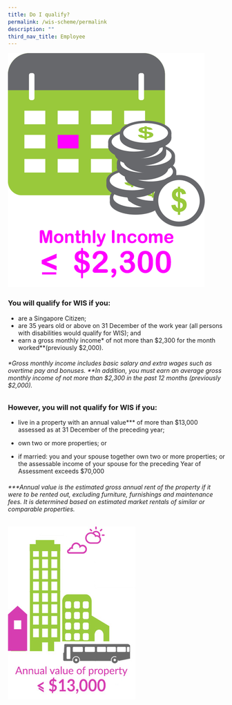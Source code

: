 ```yaml
---
title: Do I qualify?
permalink: /wis-scheme/permalink
description: ""
third_nav_title: Employee
---
```

![](/images/WIS2.png)

### You will qualify for WIS if you:
* are a Singapore Citizen;
* are 35 years old or above on 31 December of the work year (all persons with disabilities would qualify for WIS); and
* earn a gross monthly income* of not more than $2,300 for the month worked**(previously $2,000).
###### *Gross monthly income includes basic salary and extra wages such as overtime pay and bonuses. **In addition, you must earn an average gross monthly income of not more than $2,300 in the past 12 months (previously $2,000).

### However, you will **not** qualify for WIS if you:
* live in a property with an annual value*** of more than $13,000 assessed as at 31 December of the preceding year;

* own two or more properties; or

* if married: you and your spouse together own two or more properties; or the assessable income of your spouse for the preceding Year of Assessment exceeds $70,000
###### ***Annual value is the estimated gross annual rent of the property if it were to be rented out, excluding furniture, furnishings and maintenance fees. It is determined based on estimated market rentals of similar or comparable properties.

![](/images/WIS3.png)